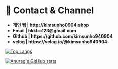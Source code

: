 <!--
<h1>📲 Introduce</h1>
<ul>
  <li>😊 안녕하세요. 현재 솔루션회사에서 근무하고 있는 김선호 입니다.</li>
  <li>📑 꾸준하게 공부하기 위하여 1일 1커밋 운동과, 블로그를 운영하고 있습니다.</li>
  <li>👍 커피와 여행, 그리고 운동을 좋아합니다. </li>
  </ul>
  <hr>
  <h1>🎑 Skills</h1>
  <ul>
  <li>Java</li>
  <li>Oracle, MySQL</li>
  <li>HTML, CSS, Javascript</li>
  <li>JSP, Thymeleaf</li>
  <li>Spring, Spring Boot, JPA</li>
  </ul>
  <hr>
  <h1>🏅 Certification</h1>
  <ul>
   <li>스파르타코딩클럽 | 수료 </li>
   <li>구트아카데미 | 수료</li>
   <li>쌍용교육센터 | 수료</li>
   </ul>
   
   <hr>
   <h1>👍 Target 2022</h1>
   <ul>
   <li>내일채움공제 2년 채우기</li>
   <li>학점은행제 학점 채우기</li>
   <li>컴퓨터활용능력 2급, SQLD, 정보처리기사 취득</li>
   <li>부족한 Spring 공부</li>
   </ul>
  <hr>
-->
  <h1>🌠 Contact & Channel</h1>
  <ul>
   <li><strong>개인 웹 | http://kimsunho0904.shop</strong></li>
  <li><strong>Email | hkkbc123@gmail.com</strong></li>
  <li><strong>Github | https://github.com/kimsunho940904</strong></li>
   <li><strong>velog | https://velog.io/@kimsunho940904</strong></li>
  </ul>
 
[![Top Langs](https://github-readme-stats.vercel.app/api/top-langs/?username=kimsunho940904)](https://github.com/kimsunho940904/github-readme-stats)

[![Anurag's GitHub stats](https://github-readme-stats.vercel.app/api?username=kimsunho940904)](https://github.com/kimsunho940904/github-readme-stats)
  
